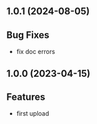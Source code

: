 ## 1.0.1 (2024-08-05)

## Bug Fixes

- fix doc errors

## 1.0.0 (2023-04-15)

## Features

- first upload